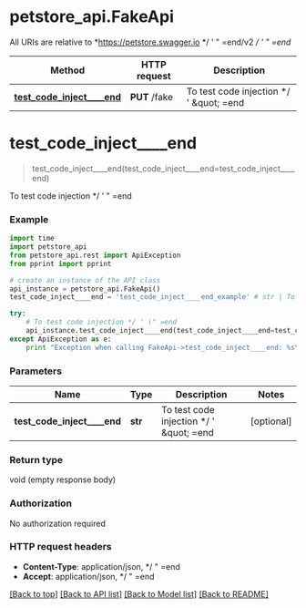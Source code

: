 # petstore_api.FakeApi

All URIs are relative to *https://petstore.swagger.io */ &#39; &quot; &#x3D;end/v2 */ &#39; &quot; &#x3D;end*

Method | HTTP request | Description
------------- | ------------- | -------------
[**test_code_inject____end**](FakeApi.md#test_code_inject____end) | **PUT** /fake | To test code injection */ &#39; \&quot; &#x3D;end


# **test_code_inject____end**
> test_code_inject____end(test_code_inject____end=test_code_inject____end)

To test code injection */ ' \" =end

### Example 
```python
import time
import petstore_api
from petstore_api.rest import ApiException
from pprint import pprint

# create an instance of the API class
api_instance = petstore_api.FakeApi()
test_code_inject____end = 'test_code_inject____end_example' # str | To test code injection */ ' \" =end (optional)

try: 
    # To test code injection */ ' \" =end
    api_instance.test_code_inject____end(test_code_inject____end=test_code_inject____end)
except ApiException as e:
    print "Exception when calling FakeApi->test_code_inject____end: %s\n" % e
```

### Parameters

Name | Type | Description  | Notes
------------- | ------------- | ------------- | -------------
 **test_code_inject____end** | **str**| To test code injection */ &#39; \&quot; &#x3D;end | [optional] 

### Return type

void (empty response body)

### Authorization

No authorization required

### HTTP request headers

 - **Content-Type**: application/json, */  " =end
 - **Accept**: application/json, */  " =end

[[Back to top]](#) [[Back to API list]](../README.md#documentation-for-api-endpoints) [[Back to Model list]](../README.md#documentation-for-models) [[Back to README]](../README.md)

